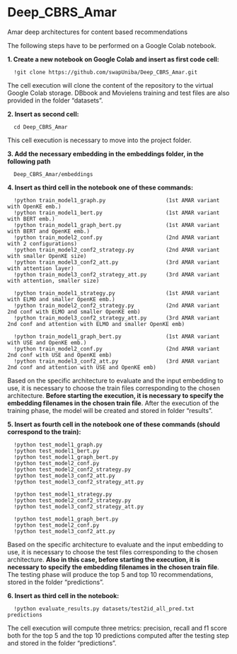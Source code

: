 # Deep_CBRS_Amar
Amar deep architectures for content based recommendations

The following steps have to be performed on a Google Colab notebook.

**1.	Create a new notebook on Google Colab and insert as first code cell:**

      !git clone https://github.com/swapUniba/Deep_CBRS_Amar.git
      
The cell execution will clone the content of the repository to the virtual Google Colab storage. DBbook and Movielens training and test files are also provided in the folder “datasets”.

**2.	Insert as second cell:**

      cd Deep_CBRS_Amar

This cell execution is necessary to move into the project folder.

**3.	Add the necessary embedding in the embeddings folder, in the following path**

      Deep_CBRS_Amar/embeddings

**4.	Insert as third cell in the notebook one of these commands:**

      !python train_model1_graph.py                   (1st AMAR variant with OpenKE emb.)
      !python train_model1_bert.py                    (1st AMAR variant with BERT emb.)
      !python train_model1_graph_bert.py              (1st AMAR variant with BERT and OpenKE emb.)
      !python train_model2_conf.py                    (2nd AMAR variant with 2 configurations)
      !python train_model2_conf2_strategy.py          (2nd AMAR variant with smaller OpenKE size)
      !python train_model3_conf2_att.py               (3rd AMAR variant with attention layer)
      !python train_model3_conf2_strategy_att.py      (3rd AMAR variant with attention, smaller size)
      
      !python train_model1_strategy.py                (1st AMAR variant with ELMO and smaller OpenKE emb.)
      !python train_model2_conf2_strategy.py          (2nd AMAR variant 2nd conf with ELMO and smaller OpenKE emb)
      !python train_model3_conf2_strategy_att.py      (3rd AMAR variant 2nd conf and attention with ELMO and smaller OpenKE emb)
      
      !python train_model1_graph_bert.py              (1st AMAR variant with USE and OpenKE emb.)
      !python train_model2_conf.py                    (2nd AMAR variant 2nd conf with USE and OpenKE emb)
      !python train_model3_conf2_att.py               (3rd AMAR variant 2nd conf and attention with USE and OpenKE emb)
      
Based on the specific architecture to evaluate and the input embedding to use, it is necessary to choose the train files corresponding to the chosen architecture. **Before starting the execution, it is necessary to specify the embedding filenames in the chosen train file**. After the execution of the training phase, the model will be created and stored in folder “results”.

**5.	Insert as fourth cell in the notebook one of these commands (should correspond to the train):**

      !python test_model1_graph.py
      !python test_model1_bert.py
      !python test_model1_graph_bert.py
      !python test_model2_conf.py
      !python test_model2_conf2_strategy.py
      !python test_model3_conf2_att.py
      !python test_model3_conf2_strategy_att.py
      
      !python test_model1_strategy.py
      !python test_model2_conf2_strategy.py
      !python test_model3_conf2_strategy_att.py
      
      !python test_model1_graph_bert.py
      !python test_model2_conf.py
      !python test_model3_conf2_att.py
      
Based on the specific architecture to evaluate and the input embedding to use, it is necessary to choose the test files corresponding to the chosen architecture. **Also in this case, before starting the execution, it is necessary to specify the embedding filenames in the chosen train file**. The testing phase will produce the top 5 and top 10 recommendations, stored in the folder “predictions”.

**6.	Insert as third cell in the notebook:**

      !python evaluate_results.py datasets/test2id_all_pred.txt predictions

The cell execution will compute three metrics: precision, recall and f1 score both for the top 5 and the top 10 predictions computed after the testing step and stored in the folder “predictions”. 
